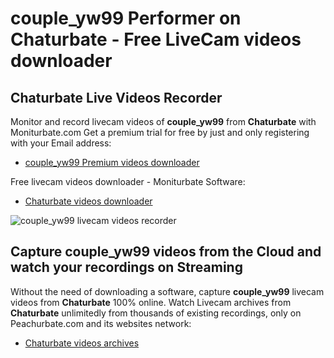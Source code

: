# couple_yw99 Performer on Chaturbate - Free LiveCam videos downloader

## Chaturbate Live Videos Recorder

Monitor and record livecam videos of **couple_yw99** from **Chaturbate** with Moniturbate.com
Get a premium trial for free by just and only registering with your Email address:
* [couple_yw99 Premium videos downloader](https://moniturbate.com/request-demo-licence-key.html)

Free livecam videos downloader - Moniturbate Software:
* [Chaturbate videos downloader](https://moniturbate.com/moniturbate-download-software.html)

![couple_yw99 livecam videos recorder](https://peachurnet.com/templates/moniturbate-software.png)


## Capture couple_yw99 videos from the Cloud and watch your recordings on Streaming

Without the need of downloading a software, capture **couple_yw99** livecam videos from **Chaturbate** 100% online.
Watch Livecam archives from **Chaturbate** unlimitedly from thousands of existing recordings, only on Peachurbate.com and its websites network:
* [Chaturbate videos archives](https://peachurnet.com/)